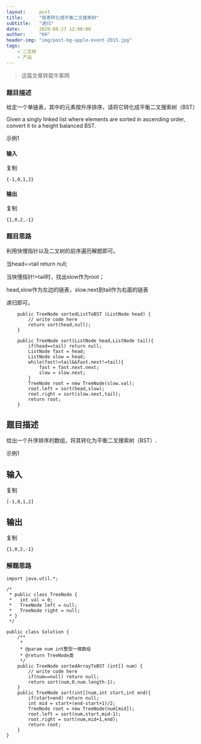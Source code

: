 ```yaml
---
layout:     post
title:      "链表转化成平衡二叉搜索树"
subtitle:   "递归"
date:       2020-08-27 12:00:00
author:     "KH"
header-img: "img/post-bg-apple-event-2015.jpg"
tags:
    - 二叉树
    - 产品
---
```


> 这篇文章转载牛客网

### 题目描述

给定一个单链表，其中的元素按升序排序，请将它转化成平衡二叉搜索树（BST）

Given a singly linked list where elements are sorted in ascending order, convert it to a height balanced BST.

示例1

#### 输入

复制

```
{-1,0,1,2}
```

#### 输出

复制

```
{1,0,2,-1}
```

### 题目思路

利用快慢指针以及二叉树的前序遍历解题即可。

当head==tail  return null;

当快慢指针!=tail时，找出slow作为root；

head,slow作为左边的链表，slow.next到tail作为右面的链表

递归即可。

```vim
    public TreeNode sortedListToBST (ListNode head) {
        // write code here
        return sort(head,null);
    }
    
    public TreeNode sort(ListNode head,ListNode tail){
        if(head==tail) return null;
        ListNode fast = head;
        ListNode slow = head;
        while(fast!=tail&&fast.next!=tail){
            fast = fast.next.next;
            slow = slow.next;
        }
        TreeNode root = new TreeNode(slow.val);
        root.left = sort(head,slow);
        root.right = sort(slow.next,tail);
        return root;
    }
```



## 题目描述

给出一个升序排序的数组，将其转化为平衡二叉搜索树（BST）.

示例1

## 输入

复制

```
[-1,0,1,2]
```

## 输出

复制

```
{1,0,2,-1}
```

### 解题思路

```
import java.util.*;

/*
 * public class TreeNode {
 *   int val = 0;
 *   TreeNode left = null;
 *   TreeNode right = null;
 * }
 */

public class Solution {
    /**
     * 
     * @param num int整型一维数组 
     * @return TreeNode类
     */
    public TreeNode sortedArrayToBST (int[] num) {
        // write code here
        if(num==null) return null;
        return sort(num,0,num.length-1);
    }
    public TreeNode sort(int[]num,int start,int end){
        if(start>end) return null;
        int mid = start+(end-start+1)/2;
        TreeNode root = new TreeNode(num[mid]);
        root.left = sort(num,start,mid-1);
        root.right = sort(num,mid+1,end);
        return root;
    }
}
```

